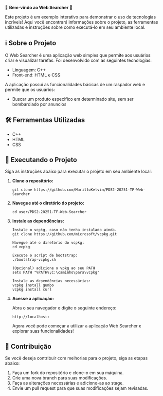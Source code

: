 🎉 **Bem-vindo ao Web Searcher** 🚀

Este projeto é um exemplo interativo para demonstrar o uso de tecnologias incríveis! Aqui você encontrará informações sobre o projeto, as ferramentas utilizadas e instruções sobre como executá-lo em seu ambiente local.

## ℹ️ Sobre o Projeto

O Web Searcher é uma aplicação web simples que permite aos usuários criar e visualizar tarefas. Foi desenvolvido com as seguintes tecnologias:

- Linguagem: C++
- Front-end: HTML e CSS

A aplicação possui as funcionalidades básicas de um raspador web e permite que os usuários:

- Buscar um produto especifico em determinado site, sem ser bombardiado por anuncios

## 🛠️ Ferramentas Utilizadas

- C++
- HTML
- CSS

## 🚀 Executando o Projeto

Siga as instruções abaixo para executar o projeto em seu ambiente local:

1. **Clone o repositório:**

   ```
   git clone https://github.com/MurilloKelvin/PDS2-20251-TF-Web-Searcher
   ```

2. **Navegue até o diretório do projeto:**

   ```
   cd user/PDS2-20251-TF-Web-Searcher
   ```
3. **Instale as dependências:**

   ```
   Instale o vcpkg, caso não tenha instalado ainda.
   git clone https://github.com/microsoft/vcpkg.git
    
   Navegue até o diretório do vcpkg:
   cd vcpkg
   
   Execute o script de bootstrap:
   ./bootstrap-vcpkg.sh
      
   (Opcional) adicione o vpkg ao seu PATH
   setx PATH "%PATH%;C:\caminho\para\vcpkg"
   
   Instale as dependências necessárias:
   vcpkg install gumbo
   vcpkg install curl
     ```

4. **Acesse a aplicação:**

   Abra o seu navegador e digite o seguinte endereço:

   ```
   http://localhost:
   ```

   Agora você pode começar a utilizar a aplicação Web Searcher e explorar suas funcionalidades!

## 📝 Contribuição

Se você deseja contribuir com melhorias para o projeto, siga as etapas abaixo:

1. Faça um fork do repositório e clone-o em sua máquina.
2. Crie uma nova branch para suas modificações.
3. Faça as alterações necessárias e adicione-as ao stage.
4. Envie um pull request para que suas modificações sejam revisadas.



